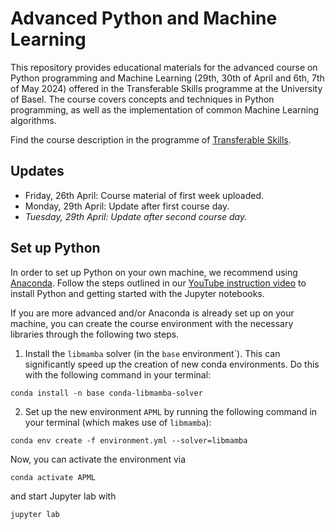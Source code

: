# Advanced Python and Machine Learning

This repository provides educational materials for the advanced course on Python programming and Machine Learning (29th, 30th of April and 6th, 7th of May 2024) offered in the Transferable Skills programme at the University of Basel. The course covers concepts and techniques in Python programming, as well as the implementation of common Machine Learning algorithms. 


Find the course description in the programme of [Transferable Skills](https://fortbildung.unibas.ch/courses/organizer/scientific-tools/advanced-python-and-machine-learning-298321). 

## Updates

* Friday, 26th April: Course material of first week uploaded.
* Monday, 29th April: Update after first course day.
* *Tuesday, 29th April: Update after second course day.*

## Set up Python

In order to set up Python on your own machine, we recommend using [Anaconda](https://www.anaconda.com/products/individual). Follow the steps outlined in our [YouTube instruction video](https://youtu.be/-RJnYbxVZTg) to install Python and getting started with the Jupyter notebooks.

If you are more advanced and/or Anaconda is already set up on your machine, you can create the course environment with the necessary libraries through the following two steps.

1. Install the `libmamba` solver (in the `base` environment`). This can significantly speed up the creation of new conda environments. Do this with the following command in your terminal:

```
conda install -n base conda-libmamba-solver
```

2. Set up the new environment `APML` by running the following command in your terminal (which makes use of `libmamba`):

```
conda env create -f environment.yml --solver=libmamba
``` 

Now, you can activate the environment via

```
conda activate APML
``` 

and start Jupyter lab with

```
jupyter lab
``` 